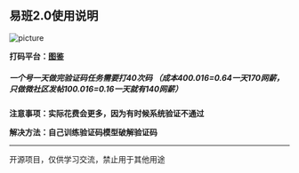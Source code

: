 ## 易班2.0使用说明

![picture](https://github.com/saiGou-14H/save-image/blob/main/%E6%98%93%E7%8F%AD/%E6%98%93%E7%8F%AD2.0/picture.jpg)

**打码平台：[图鉴](http://www.ttshitu.com/)** 

##### 一个号一天做完验证码任务需要打40次码 （成本40*0.016=0.64一天170网薪，只做微社区发帖10*0.016=0.16一天就有140网薪）

**注意事项：实际花费会更多，因为有时候系统验证不通过**

**解决方法：自己训练验证码模型破解验证码**



--------------------------------------------
  开源项目，仅供学习交流，禁止用于其他用途






















